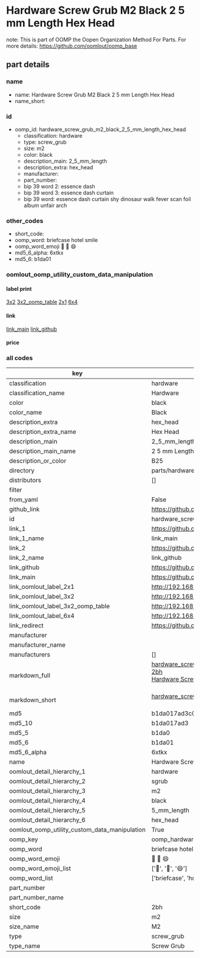 # Hardware Screw Grub M2 Black 2 5 mm Length Hex Head  

note: This is part of OOMP the Oopen Organization Method For Parts. For more details: https://github.com/oomlout/oomp_base

##  part details
  







### name
* name: Hardware Screw Grub M2 Black 2 5 mm Length Hex Head
* name_short: 
### id
* oomp_id: hardware_screw_grub_m2_black_2_5_mm_length_hex_head
  * classification: hardware
  * type: screw_grub
  * size: m2
  * color: black
  * description_main: 2_5_mm_length
  * description_extra: hex_head
  * manufacturer: 
  * part_number: 
  * bip 39 word 2: essence dash
  * bip 39 word 3: essence dash curtain
  * bip 39 word: essence dash curtain shy dinosaur walk fever scan foil album unfair arch

### other_codes
* short_code: 
* oomp_word: briefcase hotel smile
* oomp_word_emoji :briefcase: :hotel: :smile:
* md5_6_alpha: 6xtkx
* md5_6: b1da01






### oomlout_oomp_utility_custom_data_manipulation
#### label print
[3x2](http://192.168.1.245:1112/?label=oomp%206xtkx)
[3x2_oomp_table](http://192.168.1.108:1112/?label=oomp%206xtkx)
[2x1](http://192.168.1.242:1112/?label=oomp%206xtkx)
[6x4](http://192.168.1.55:1112/?label=oomp%206xtkx)    

#### link

[link_main](https://github.com/oomlout/oomlout_oomp_version_1_messy/tree/main/parts/hardware_screw_grub_m2_black_2_5_mm_length_hex_head) [link_github](https://github.com/oomlout/oomlout_oomp_version_1_messy/tree/main/parts/hardware_screw_grub_m2_black_2_5_mm_length_hex_head)                             

#### price







### all codes 
| key | value |  
| --- | --- |  
| classification | hardware |  
| classification_name | Hardware |  
| color | black |  
| color_name | Black |  
| description_extra | hex_head |  
| description_extra_name | Hex Head |  
| description_main | 2_5_mm_length |  
| description_main_name | 2 5 mm Length |  
| description_or_color | B25 |  
| directory | parts/hardware_screw_grub_m2_black_2_5_mm_length_hex_head |  
| distributors | [] |  
| filter |  |  
| from_yaml | False |  
| github_link | https://github.com/oomlout/oomlout_oomp_part_src/tree/main/parts/hardware_screw_grub_m2_black_2_5_mm_length_hex_head |  
| id | hardware_screw_grub_m2_black_2_5_mm_length_hex_head |  
| link_1 | https://github.com/oomlout/oomlout_oomp_version_1_messy/tree/main/parts/hardware_screw_grub_m2_black_2_5_mm_length_hex_head |  
| link_1_name | link_main |  
| link_2 | https://github.com/oomlout/oomlout_oomp_version_1_messy/tree/main/parts/hardware_screw_grub_m2_black_2_5_mm_length_hex_head |  
| link_2_name | link_github |  
| link_github | https://github.com/oomlout/oomlout_oomp_version_1_messy/tree/main/parts/hardware_screw_grub_m2_black_2_5_mm_length_hex_head |  
| link_main | https://github.com/oomlout/oomlout_oomp_version_1_messy/tree/main/parts/hardware_screw_grub_m2_black_2_5_mm_length_hex_head |  
| link_oomlout_label_2x1 | http://192.168.1.242:1112/?label=oomp%206xtkx |  
| link_oomlout_label_3x2 | http://192.168.1.245:1112/?label=oomp%206xtkx |  
| link_oomlout_label_3x2_oomp_table | http://192.168.1.108:1112/?label=oomp%206xtkx |  
| link_oomlout_label_6x4 | http://192.168.1.55:1112/?label=oomp%206xtkx |  
| link_redirect | https://github.com/oomlout/oomlout_oomp_version_1_messy/tree/main/parts/hardware_screw_grub_m2_black_2_5_mm_length_hex_head |  
| manufacturer |  |  
| manufacturer_name |  |  
| manufacturers | [] |  
| markdown_full | [hardware_screw_grub_m2_black_2_5_mm_length_hex_head](none)<br>[2bh](none)<br>[Hardware Screw Grub M2 Black 2 5 Mm Length Hex Head](none)<br><br> |  
| markdown_short | [hardware_screw_grub_m2_black_2_5_mm_length_hex_head](none)<br><br> |  
| md5 | b1da017ad3c02aafda1f3c786c4dea6a |  
| md5_10 | b1da017ad3 |  
| md5_5 | b1da0 |  
| md5_6 | b1da01 |  
| md5_6_alpha | 6xtkx |  
| name | Hardware Screw Grub M2 Black 2 5 mm Length Hex Head |  
| oomlout_detail_hierarchy_1 | hardware |  
| oomlout_detail_hierarchy_2 | sgrub |  
| oomlout_detail_hierarchy_3 | m2 |  
| oomlout_detail_hierarchy_4 | black |  
| oomlout_detail_hierarchy_5 | 5_mm_length |  
| oomlout_detail_hierarchy_6 | hex_head |  
| oomlout_oomp_utility_custom_data_manipulation | True |  
| oomp_key | oomp_hardware_screw_grub_m2_black_2_5_mm_length_hex_head |  
| oomp_word | briefcase hotel smile |  
| oomp_word_emoji | :briefcase: :hotel: :smile: |  
| oomp_word_emoji_list | [':briefcase:', ':hotel:', ':smile:'] |  
| oomp_word_list | ['briefcase', 'hotel', 'smile'] |  
| part_number |  |  
| part_number_name |  |  
| short_code | 2bh |  
| size | m2 |  
| size_name | M2 |  
| type | screw_grub |  
| type_name | Screw Grub |  

